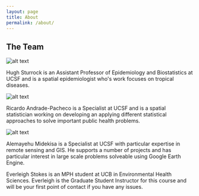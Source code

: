 ```yaml
---
layout: page
title: About
permalink: /about/
---
```


## The Team

![alt text](https://www.dropbox.com/s/3ra4lwmnxdmjhux/IMG_9905_small.png?dl=1 "Hugh Sturrock")

Hugh Sturrock is an Assistant Professor of Epidemiology and Biostatistics at UCSF and is a spatial epidemiologist who's work focuses on tropical diseases.

![alt text](https://www.dropbox.com/s/3ys75k6z1c13ztj/ricardo.png?dl=1 "Ricardo Andrade-Pacheco")

Ricardo Andrade-Pacheco is a Specialist at UCSF and is a spatial statistician working on developing an applying different statistical approaches to solve important public health problems.

![alt text](https://www.dropbox.com/s/odwypgbeacjgg7t/alemayehu.jpg?dl=1 "Alemayehu Mideksa")

Alemayehu Midekisa is a Specialist at UCSF with particular expertise in remote sensing and GIS. He supports a number of projects and has particular interest in large scale problems solveable using Google Earth Engine.


Everleigh Stokes is an MPH student at UCB in Environmental Health Sciences. Everleigh is the Graduate Student Instructor for this course and will be your first point of contact if you have any issues.
